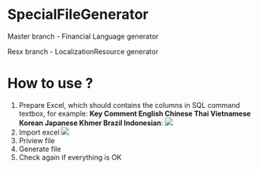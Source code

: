 # SpecialFileGenerator

Master branch - Financial Language generator 

Resx branch - LocalizationResource generator

# How to use ?
1. Prepare Excel, which should contains the columns in SQL command textbox, for example:
 **Key	Comment	English	Chinese	Thai	Vietnamese	Korean	Japanese	Khmer	Brazil	Indonesian**: 
![](https://lh6.googleusercontent.com/_lwhpB_xfJt9c_BDcWgj72gZsl5rogtjmdiEhKk-rBkcn6v4VqP0kxeYl0XZd3XoNC5ConipMZgdypQ=w1600-h761-rw)
2. Import excel
  ![](https://lh4.googleusercontent.com/ZZ41nF1DgsQ2nInK8C1KJcys9nAWE9GyFGB5o1A6Lsm3gnA0_i324nIW76VwaFksfDYE-H_u1yTyhNU=w1600-h761-rw)
3. Priview file
4. Generate file
5. Check again if everything is OK

